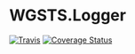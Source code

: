 # WGSTS.Logger
[![Travis](https://img.shields.io/travis/akprof2000/WGSTS.Logger.svg)](https://travis-ci.org/akprof2000/WGSTS.Logger)
[![Coverage Status](https://coveralls.io/repos/akprof2000/WGSTS.Logger.svg)](https://coveralls.io/r/akprof2000/WGSTS.Logger)